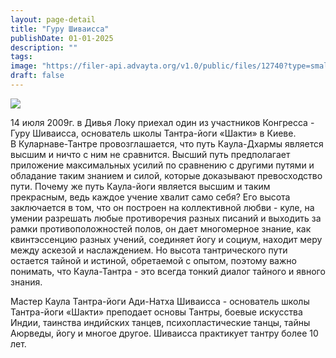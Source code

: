 ```yaml
---
layout: page-detail
title: "Гуру Шиваисса"
publishDate: 01-01-2025
description: ""
tags:
image: "https://filer-api.advayta.org/v1.0/public/files/12740?type=small"
draft: false
---
```

[![](https://filer-api.advayta.org/v1.0/public/files/53696?type=medium)](https://filer-api.advayta.org/v1.0/public/files/53703?type=medium)

14 июля 2009г. в Дивья Локу приехал один из участников Конгресса - Гуру Шиваисса, основатель школы Тантра-йоги «Шакти» в Киеве.\
В Куларнаве-Тантре провозглашается, что путь Каула-Дхармы является высшим и ничто с ним не сравнится. Высший путь предполагает приложение максимальных усилий по сравнению с другими путями и обладание таким знанием и силой, которые доказывают превосходство пути. Почему же путь Каула-йоги является высшим и таким прекрасным, ведь каждое учение хвалит само себя? Его высота заключается в том, что он построен на коллективной любви - куле, на умении разрешать любые противоречия разных писаний и выходить за рамки противоположностей полов, он дает многомерное знание, как квинтэссенцию разных учений, соединяет йогу и социум, находит меру между аскезой и наслаждением. Но высота тантрического пути остается тайной и истиной, обретаемой с опытом, поэтому важно понимать, что Каула-Тантра - это всегда тонкий диалог тайного и явного знания.   
  
Мастер Каула Тантра-йоги Ади-Натха Шиваисса - основатель школы Тантра-йоги «Шакти» преподает основы Тантры, боевые искусства Индии, таинства индийских танцев, психопластические танцы, тайны Аюрведы, йогу и многое другое. Шиваисса практикует тантру более 10 лет.
  
  
